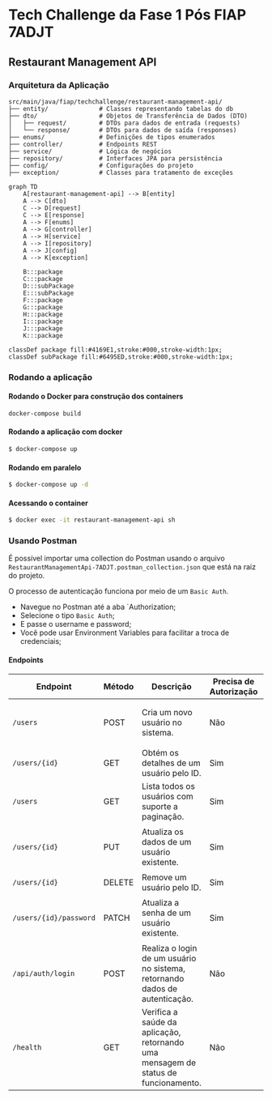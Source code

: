 # Tech Challenge da Fase 1 Pós FIAP 7ADJT

## Restaurant Management API

### Arquitetura da Aplicação 

```
src/main/java/fiap/techchallenge/restaurant-management-api/
├── entity/              # Classes representando tabelas do db
├── dto/                 # Objetos de Transferência de Dados (DTO)
│   ├── request/         # DTOs para dados de entrada (requests)
│   └── response/        # DTOs para dados de saída (responses)
├── enums/               # Definições de tipos enumerados
├── controller/          # Endpoints REST
├── service/             # Lógica de negócios
├── repository/          # Interfaces JPA para persistência
├── config/              # Configurações do projeto
├── exception/           # Classes para tratamento de exceções
```

```mermaid
graph TD
    A[restaurant-management-api] --> B[entity]
    A --> C[dto]
    C --> D[request]
    C --> E[response]
    A --> F[enums]
    A --> G[controller]
    A --> H[service]
    A --> I[repository]
    A --> J[config]
    A --> K[exception]

    B:::package
    C:::package
    D:::subPackage
    E:::subPackage
    F:::package
    G:::package
    H:::package
    I:::package
    J:::package
    K:::package

classDef package fill:#4169E1,stroke:#000,stroke-width:1px;
classDef subPackage fill:#6495ED,stroke:#000,stroke-width:1px;
```

### Rodando a aplicação

#### Rodando o Docker para construção dos containers
```bash
docker-compose build
````

#### Rodando a aplicação com docker
```bash
$ docker-compose up
```

#### Rodando em paralelo
```bash
$ docker-compose up -d
```

#### Acessando o container
```bash
$ docker exec -it restaurant-management-api sh
```

### Usando Postman

É possível importar uma collection do Postman usando o arquivo `RestaurantManagementApi-7ADJT.postman_collection.json`
que está na raiz do projeto.

O processo de autenticação funciona por meio de um `Basic Auth`.

- Navegue no Postman até a aba `Authorization;
- Selecione o tipo `Basic Auth`;
- E passe o username e password;
- Você pode usar Environment Variables para facilitar a troca de credenciais;

#### Endpoints


| **Endpoint**           | **Método** | **Descrição**                                                                      | Precisa de Autorização | **Exemplo de Requisição**                                                                                                                                                              |
| ---------------------- | ---------- | ---------------------------------------------------------------------------------- | ---------------------- | -------------------------------------------------------------------------------------------------------------------------------------------------------------------------------------- |
| `/users`               | POST       | Cria um novo usuário no sistema.                                                   | Não                    | **URL**: `http://localhost:8080/users`  <br> **Body**: `{ "name": "John Doe", "email": "john.doe@example.com", "type": "CUSTOMER", "username": "johndoe", "password": "password123" }` |
| `/users/{id}`          | GET        | Obtém os detalhes de um usuário pelo ID.                                           | Sim                    | **URL**: `http://localhost:8080/users/1`                                                                                                                                               |
| `/users`               | GET        | Lista todos os usuários com suporte a paginação.                                   | Sim                    | **URL**: `http://localhost:8080/users?page=0&size=10`                                                                                                                                  |
| `/users/{id}`          | PUT        | Atualiza os dados de um usuário existente.                                         | Sim                    | **URL**: `http://localhost:8080/users/1`  <br> **Body**: `{ "name": "John Updated", "email": "john.updated@example.com", "type": "OWNER", "username": "johnupdated" }`                 |
| `/users/{id}`          | DELETE     | Remove um usuário pelo ID.                                                         | Sim                    | **URL**: `http://localhost:8080/users/1`                                                                                                                                               |
| `/users/{id}/password` | PATCH      | Atualiza a senha de um usuário existente.                                          | Sim                    | **URL**: `http://localhost:8080/users/1/password`  <br> **Body**: `{ "oldPassword": "oldpassword123", "newPassword": "newpassword456" }`                                               |
| `/api/auth/login`      | POST       | Realiza o login de um usuário no sistema, retornando dados de autenticação.        | Não                    | **URL**: `http://localhost:8080/api/auth/login`  <br> **Body**: `{ "username": "johndoe", "password": "password123" }`                                                                 |
| `/health`              | GET        | Verifica a saúde da aplicação, retornando uma mensagem de status de funcionamento. | Não                    | **URL**: `http://localhost:8080/health`                                                                                                                                                |



